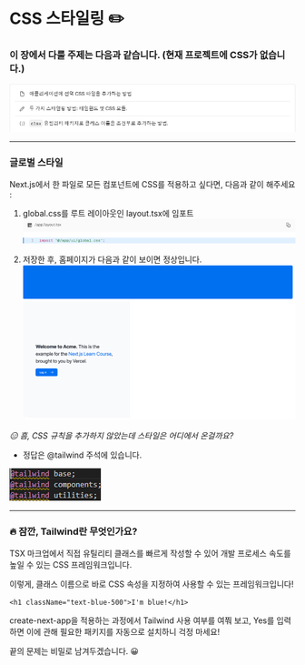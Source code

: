 # CSS 스타일링 ✏️

### 이 장에서 다룰 주제는 다음과 같습니다. (현재 프로젝트에 CSS가 없습니다.)
![alt text](image-2.png)

---

### 글로벌 스타일

Next.js에서 한 파일로 모든 컴포넌트에 CSS를 적용하고 싶다면, 다음과 같이 해주세요 :

1. global.css를 루트 레이아웃인 layout.tsx에 임포트
![alt text](image-3.png)

2. 저장한 후, 홈페이지가 다음과 같이 보이면 정상입니다.
![alt text](image-4.png)

*😑 흠, CSS 규칙을 추가하지 않았는데 스타일은 어디에서 온걸까요?*
- 정답은 @tailwind 주석에 있습니다.

![alt text](image-5.png)

---

### 🔥 잠깐, Tailwind란 무엇인가요?

TSX 마크업에서 직접 유틸리티 클래스를 빠르게 작성할 수 있어 개발 프로세스 속도를 높일 수 있는 CSS 프레임워크입니다.

이렇게, 클래스 이름으로 바로 CSS 속성을 지정하여 사용할 수 있는 프레임워크입니다!
```tsx
<h1 className="text-blue-500">I'm blue!</h1>
```

create-next-app을 적용하는 과정에서 Tailwind 사용 여부를 여쭤 보고, Yes를 입력하면 이에 관해 필요한 패키지를 자동으로 설치하니 걱정 마세요!

끝의 문제는 비밀로 남겨두겠습니다. 😀
